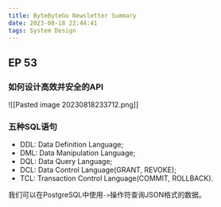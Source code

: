 ```yaml
---
title: ByteByteGo Newsletter Summary
date: 2023-08-18 22:44:41
tags: System Design
---
```


## EP 53


### 如何设计高效并安全的API

![[Pasted image 20230818233712.png]]


### 五种SQL语句

- DDL: Data Definition Language;
- DML: Data Manipulation Language;
- DQL: Data Query Language;
- DCL: Data Control Language(GRANT, REVOKE);
- TCL: Transaction Control Language(COMMIT, ROLLBACK).

我们可以在PostgreSQL中使用`->`操作符查询JSON格式的数据。